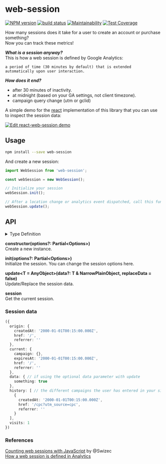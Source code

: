 # web-session

[![NPM version](https://badge.fury.io/js/web-session.svg)](https://www.npmjs.com/package/web-session) [![build status](https://travis-ci.org/gilbarbara/web-session.svg)](https://travis-ci.org/gilbarbara/web-session) [![Maintainability](https://api.codeclimate.com/v1/badges/6e24b38c5c7a96de9db7/maintainability)](https://codeclimate.com/github/gilbarbara/web-session/maintainability) [![Test Coverage](https://api.codeclimate.com/v1/badges/6e24b38c5c7a96de9db7/test_coverage)](https://codeclimate.com/github/gilbarbara/web-session/test_coverage)

How many sessions does it take for a user to create an account or purchase something?  
Now you can track these metrics!

***What is a session anyway?***  
This is how a web session is defined by Google Analytics:

```
a period of time (30 minutes by default) that is extended automatically upon user interaction.
```

***How does it end?***

- after 30 minutes of inactivity.
- at midnight (based on your GA settings, not client timezone).
- campaign query change (utm or gclid)


A simple demo for the [react](https://github.com/gilbarbara/react-web-session) implementation of this library that you can use to inspect the session data:

[![Edit react-web-session demo](https://codesandbox.io/static/img/play-codesandbox.svg)](https://codesandbox.io/s/n40w8w88jl)

## Usage

```bash
npm install --save web-session
```

And create a new session:

```typescript
import WebSession from 'web-session';

const webSession = new WebSession();

// Initialize your session
webSession.init();

// After a location change or analytics event dispatched, call this function to update the session.
webSession.update();
```

## API

<details>
  <summary>Type Definition</summary>

  ```typescript
type AnyObject<T = any> = Record<string, T>;
type NarrowPlainObject<T> = Exclude<T, any[] | ((...items: any[]) => any)>;

interface Options {
  /*
   * A function called on every update that receive the session data.
   * @default noop
   */
  callback: (session: Session) => void;
  /*
   * The session duration in minutes
   * @default 30
   */
  duration: number;
  /*
   * The max history size
   * @default 50
   */
  historySize: number;
  /*
   * The session name
   * @default 'WebSessionData'
   */
  name: string;
  /*
   * The session timezone used in GA
   * @default 'UTC'
   */
  timezone: string;
}

interface Origin {
  createdAt: string;
  href: string;
  referrer: string;
}

interface Session {
  current: CurrentSession;
  data?: AnyObject;
  history: Origin[];
  origin: Origin;
  visits: number;
}
  ```
</details>

**constructor(options?: Partial\<Options>)**  
Create a new instance.

**init(options?: Partial\<Options>)**  
Initialize the session. You can change the session options here.

**update<T = AnyObject>(data?: T & NarrowPlainObject<T>, replaceData = false)**  
Update/Replace the session data.

**session**  
Get the current session.

### Session data

```typescript
({
  origin: {
    createdAt: '2000-01-01T00:15:00.000Z',
    href: '/',
    referrer: ''
  },
  current: {
    campaign: {},
    expiresAt: '2000-01-01T00:15:00.000Z',
    href: '/',
    referrer: ''
  },
  data: { // if using the optional data parameter with update
    something: true
  },
  history: [ // the different campaigns the user has entered in your site
    {
      createdAt: '2000-01-01T00:15:00.000Z',
      href: '/cpc?utm_source=cpc',
      referrer: ''
    }
  ],
  visits: 1
})
```

### References
[Counting web sessions with JavaScript](https://swizec.com/blog/counting-web-sessions-javascript/swizec/7598) by @Swizec  
[How a web session is defined in Analytics](https://support.google.com/analytics/answer/2731565?hl=en)
